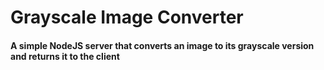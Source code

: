 # Grayscale Image Converter

#### A simple NodeJS server that converts an image to its grayscale version and returns it to the client
